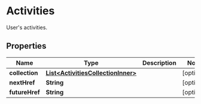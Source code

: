 

# Activities

User's activities.

## Properties

| Name | Type | Description | Notes |
|------------ | ------------- | ------------- | -------------|
|**collection** | [**List&lt;ActivitiesCollectionInner&gt;**](ActivitiesCollectionInner.md) |  |  [optional] |
|**nextHref** | **String** |  |  [optional] |
|**futureHref** | **String** |  |  [optional] |



